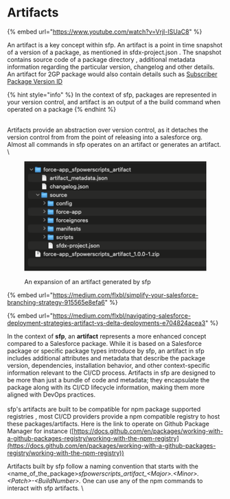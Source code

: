 # Artifacts

{% embed url="https://www.youtube.com/watch?v=Vrjl-ISUaC8" %}

An artifact is a key concept within sfp.   An artifact is a point in time snapshot of a version of a package, as mentioned in sfdx-project.json .  The snapshot contains source code of a package directory , additional metadata information regarding the particular version, changelog  and other details.  An artifact  for 2GP package would also contain details such as [Subscriber Package Version ID](https://developer.salesforce.com/docs/atlas.en-us.sfdx\_dev.meta/sfdx\_dev/sfdx\_dev\_unlocked\_pkg\_pkg\_ids.htm)&#x20;

{% hint style="info" %}
In the context of sfp, packages are represented  in your version control, and artifact is an output of a the build command when operated on a package
{% endhint %}

\
Artifacts  provide an abstraction over version control, as it detaches the version control from from the point of releasing into a salesforce org. Almost all commands in sfp operates on an artifact or generates an artifact. \


<div data-full-width="false">

<figure><img src="../.gitbook/assets/image (1) (1) (1).png" alt="" width="563"><figcaption><p>An expansion of an artifact generated by sfp</p></figcaption></figure>

</div>

{% embed url="https://medium.com/flxbl/simplify-your-salesforce-branching-strategy-915565e8efa6" %}

{% embed url="https://medium.com/flxbl/navigating-salesforce-deployment-strategies-artifact-vs-delta-deployments-e704824acea3" %}

In the context of **sfp**, an **artifact** represents a more enhanced concept compared to a Salesforce package. While it is based on a Salesforce package  or specific package types introduce by sfp,  an artifact in sfp includes additional attributes and metadata that describe the package version, dependencies, installation behavior, and other context-specific information relevant to the CI/CD process. Artifacts in sfp are designed to be more than just a bundle of code and metadata; they encapsulate the package along with its CI/CD lifecycle information, making them more aligned with DevOps practices.\
\
sfp's artifacts are built to be compatible for npm package supported registries ,  most CI/CD providers provide a npm compatible registry to host these packages/artifacts.  Here is the link to operate on Github Package Manager for instance ([https://docs.github.com/en/packages/working-with-a-github-packages-registry/working-with-the-npm-registry](https://docs.github.com/en/packages/working-with-a-github-packages-registry/working-with-the-npm-registry))

Artifacts built by sfp follow a naming convention that  starts with the \<name\_of\_the\_package>_sfpowerscripts\_artifact\_\<Major>.\<Minor>.\<Patch>-\<BuildNumber>._ One can use any of the npm commands to interact with sfp artifacts.  \


